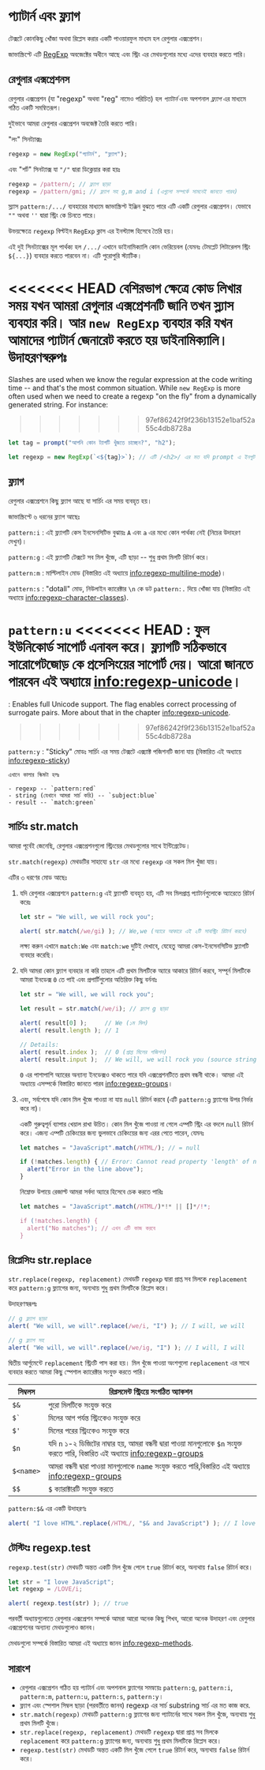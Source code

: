 # প্যাটার্ন এবং ফ্ল্যাগ

টেক্সটে কোনকিছু খোঁজা অথবা রিপ্লেস করার একটি পাওয়ারফুল মাধ্যম হল রেগুলার এক্সপ্রেশন।

জাভাস্ক্রিপ্টে এটি [RegExp](mdn:js/RegExp) অবজেক্টের অধীনে আছে এবং স্ট্রিং এর মেথডগুলোর মধ্যে এদের ব্যবহার করতে পারি।

## রেগুলার এক্সপ্রেশনস

রেগুলার এক্সপ্রেশন (যা "regexp" অথবা "reg" নামেও পরিচিত) হল *প্যাটার্ন* এবং অপশনাল *ফ্ল্যাগ* এর মাধ্যমে গঠিত একটি সমন্বিতরূপ।

দুইভাবে আমরা রেগুলার এক্সপ্রেশন অবজেক্ট তৈরি করতে পারি।

"লং" সিনট্যাক্সঃ

```js
regexp = new RegExp("প্যাটার্ন", "ফ্ল্যাগ");
```

এবং "শর্ট" সিনট্যাক্স যা `"/"` দ্বারা ডিক্লেয়ার করা হয়ঃ

```js
regexp = /pattern/; // ফ্ল্যাগ ছাড়া
regexp = /pattern/gmi; // ফ্ল্যাগ সহ g,m and i (এগুলো সম্পর্কে সামনেই জানতে পারব)
```

স্ল্যাস `pattern:/.../` ব্যবহারের মাধ্যমে জাভাস্ক্রিপ্ট ইঞ্জিন বুঝতে পারে এটি একটি রেগুলার এক্সপ্রেশন। যেভাবে `""` অথবা `''` দ্বারা স্ট্রিং কে চিনতে পারে।

উভয়ক্ষেত্রে `regexp` বিল্টইন `RegExp` ক্লাস এর ইনস্ট্যান্স হিসেবে তৈরি হয়।

এই দুই সিনট্যাক্সের মূল পার্থক্য হল `/.../` এখানে ডাইনামিক্যালি কোন ভেরিয়েবল (যেমনঃ টেমপ্লেট লিটারেলস স্ট্রিং `${...}`) ব্যবহার করতে পারবেন না। এটি পুরোপুরি স্ট্যাটিক।

<<<<<<< HEAD
বেশিরভাগ ক্ষেত্রে কোড লিখার সময় যখন আমরা রেগুলার এক্সপ্রেশনটি জানি তখন স্ল্যাস ব্যবহার করি। আর `new RegExp` ব্যবহার করি যখন আমাদের প্যাটার্ন জেনারেট করতে হয় ডাইনামিক্যালি। উদাহরণস্বরুপঃ
=======
Slashes are used when we know the regular expression at the code writing time -- and that's the most common situation. While `new RegExp` is more often used when we need to create a regexp "on the fly" from a dynamically generated string. For instance:
>>>>>>> 97ef86242f9f236b13152e1baf52a55c4db8728a

```js
let tag = prompt("আপনি কোন ট্যাগটি খুঁজতে চাচ্ছেন?", "h2");

let regexp = new RegExp(`<${tag}>`); // এটি /<h2>/ এর মত যদি prompt এ ইনপুট h2 দেয় 
```

## ফ্ল্যাগ

রেগুলার এক্সপ্রেশনে কিছু ফ্ল্যাগ আছে যা সার্চিং এর সময় ব্যবহৃত হয়।

জাভাস্ক্রিপ্টে ৬ ধরনের ফ্ল্যাগ আছেঃ

`pattern:i`
: এই ফ্ল্যাগটি কেস ইনসেনসিটিভ বুঝায়ঃ `A` এবং `a` এর মধ্যে কোন পার্থক্য নেই (নিচের উদাহরণ দেখুন)।

`pattern:g`
: এই ফ্ল্যাগটি টেক্সটে সব মিল খুঁজে, এটি ছাড়া -- শুধু প্রথম মিলটি রিটার্ন করে।

`pattern:m`
: মাল্টিলাইন মোড (বিস্তারিত এই অধ্যায়ে <info:regexp-multiline-mode>)।

`pattern:s`
: "dotall" মোড, নিউলাইন ক্যারেক্টার `\n` কে ডট `pattern:.` দিয়ে খোঁজা যায় (বিস্তারিত এই অধ্যায়ে <info:regexp-character-classes>).

`pattern:u`
<<<<<<< HEAD
: ফুল ইউনিকোর্ড সাপোর্ট এনাবল করে। ফ্ল্যাগটি সঠিকভাবে সারোগেটজোড় কে প্রসেসিংয়ের সাপোর্ট দেয়। আরো জানতে পারবেন এই অধ্যায়ে <info:regexp-unicode>।
=======
: Enables full Unicode support. The flag enables correct processing of surrogate pairs. More about that in the chapter <info:regexp-unicode>.
>>>>>>> 97ef86242f9f236b13152e1baf52a55c4db8728a

`pattern:y`
: "Sticky" মোডঃ সার্চিং এর সময় টেক্সটে এক্স্যাক্ট পজিশনটি জানা যায় (বিস্তারিত এই অধ্যায়ে <info:regexp-sticky>)

```smart header="কালারস"
এখানে কালার স্কিমটা হলঃ

- regexp -- `pattern:red`
- string (যেখানে আমরা সার্চ করি) -- `subject:blue`
- result -- `match:green`
```

## সার্চিংঃ str.match

আমরা পূর্বেই জেনেছি, রেগুলার এক্সপ্রেশনগুলো স্ট্রিংয়ের মেথডগুলোর সাথে ইন্টিগ্রেটেড।

`str.match(regexp)` মেথডটির সাহায্যে `str` এর মধ্যে `regexp` এর সকল মিল খুঁজা যায়।

এটির ৩ ধরণের মোড আছেঃ

1. যদি রেগুলার এক্সপ্রেশনে `pattern:g` এই ফ্ল্যাগটি ব্যবহৃত হয়, এটি সব মিলপ্রাপ্ত প্যাটার্নগুলোকে অ্যারেতে রিটার্ন করেঃ
    ```js run
    let str = "We will, we will rock you";

    alert( str.match(/we/gi) ); // We,we (অ্যারে আকারে এই ২টি সাবস্ট্রিং রিটার্ন করবে)
    ```
    লক্ষ্য করুন এখানে `match:We` এবং `match:we` দুটিই দেখাবে, যেহেতু আমরা কেস-ইনসেনসিটিভ ফ্ল্যাগটি ব্যবহার করেছি।

2. যদি আমরা কোন ফ্ল্যাগ ব্যবহার না করি তাহলে এটি প্রথম মিলটিকে অ্যারে আকারে রিটার্ন করবে, সম্পূর্ন মিলটিকে আমরা ইনডেক্স `0` তে পাই এবং প্রপার্টিগুলোর অতিরিক্ত কিছু বর্ননাঃ
    ```js run
    let str = "We will, we will rock you";

    let result = str.match(/we/i); // ফ্ল্যাগ g ছাড়া

    alert( result[0] );     // We (১ম মিল)
    alert( result.length ); // 1

    // Details:
    alert( result.index );  // 0 (প্রাপ্ত মিলের পজিশন)
    alert( result.input );  // We will, we will rock you (source string)
    ```
    `0` এর পাশাপাশি অ্যারের অন্যান্য ইনডেক্সও থাকতে পারে যদি এক্সপ্রেশনটিতে প্রথম বন্ধনী থাকে। আমরা এই অধ্যায়ে এসম্পর্কে বিস্তারিত জানতে পারব  <info:regexp-groups>।

3. এবং, সর্বশেষে যদি কোন মিল খুঁজে পাওয়া না যায় `null` রিটার্ন করবে (এটি `pattern:g` ফ্ল্যাগের উপর নির্ভর করে না)।

    একটি গুরুত্বপূর্ন ব্যাপার খেয়াল রাখা উচিত। কোন মিল খুঁজে পাওয়া না গেলে এম্পটি স্ট্রিং এর বদলে `null` রিটার্ন করে। এজন্য এম্পটি চেকিংয়ের জন্য ভুলভাবে চেকিংয়ের জন্য এরর পেতে পারেন, যেমনঃ

    ```js run
    let matches = "JavaScript".match(/HTML/); // = null

    if (!matches.length) { // Error: Cannot read property 'length' of null
      alert("Error in the line above");
    }
    ```

    নিম্নোক্ত উপায়ে রেজাল্ট আমরা সর্বদা অ্যারে হিসেবে চেক করতে পারিঃ

    ```js run
    let matches = "JavaScript".match(/HTML/)*!* || []*/!*;

    if (!matches.length) {
      alert("No matches"); // এখন এটি কাজ করবে
    }
    ```

## রিপ্লেসিংঃ str.replace

`str.replace(regexp, replacement)` মেথডটি `regexp` দ্বারা প্রাপ্ত সব মিলকে `replacement` করে `pattern:g` ফ্ল্যাগের জন্য, অন্যথায় শুধু প্রথম মিলটিকে রিপ্লেস করে। 

উদাহরণস্বরূপঃ

```js run
// g ফ্ল্যাগ ছাড়া
alert( "We will, we will".replace(/we/i, "I") ); // I will, we will

// g ফ্ল্যাগ সহ
alert( "We will, we will".replace(/we/ig, "I") ); // I will, I will
```

দ্বিতীয় আর্গুমেন্টে `replacement` স্ট্রিংটি পাস করা হয়। মিল খুঁজে পাওয়া অংশগুলো `replacement` এর সাথে ব্যবহার করতে আমরা কিছু স্পেশাল ক্যারেক্টার সংযুক্ত করতে পারি। 

| সিম্বলস | রিপ্লসমেন্ট স্ট্রিংয়ে সংগঠিত অ্যাকশন |
|--------|--------|
|`$&`|পুরো মিলটিকে সংযুক্ত করে|
|<code>$&#096;</code>|মিলের আগ পর্যন্ত স্ট্রিংকেও সংযুক্ত করে|
|`$'`|মিলের পরের স্ট্রিংকেও সংযুক্ত করে|
|`$n`|যদি `n` ১-২ ডিজিটের নাম্বার হয়, আমরা বন্ধনী দ্বারা পাওয়া মানগুলোকে `$n` সংযুক্ত করতে পারি, বিস্তারিত এই অধ্যায়ে <info:regexp-groups>|
|`$<name>`|আমরা বন্ধনী দ্বারা পাওয়া মানগুলোকে `name` সংযুক্ত করতে পারি,বিস্তারিত এই অধ্যায়ে <info:regexp-groups>|
|`$$`|`$` ক্যারাক্টারটি সংযুক্ত করতে|

`pattern:$&` এর একটি উদাহরণঃ

```js run
alert( "I love HTML".replace(/HTML/, "$& and JavaScript") ); // I love HTML and JavaScript
```

## টেস্টিংঃ regexp.test

`regexp.test(str)` মেথডটি অন্তত একটি মিল খুঁজে পেলে `true` রিটার্ন করে, অন্যথায় `false` রিটার্ন করে।

```js run
let str = "I love JavaScript";
let regexp = /LOVE/i;

alert( regexp.test(str) ); // true
```

পরবর্তী অধ্যায়গুলোতে রেগুলার এক্সপ্রেশন সম্পর্কে আমরা আরো অনেক কিছু শিখব, আরো অনেক উদাহরণ এবং রেগুলার এক্সপ্রেশনের অন্যান্য মেথডগুলোও জানব।

মেথডগুলো সম্পর্কে বিস্তারিত আমরা এই অধ্যায়ে জানব <info:regexp-methods>.

## সারাংশ

- রেগুলার এক্সপ্রেশন গঠিত হয় প্যাটার্ন এবং অপশনাল ফ্ল্যাগের সমন্বয়েঃ `pattern:g`, `pattern:i`, `pattern:m`, `pattern:u`, `pattern:s`, `pattern:y`।
- ফ্ল্যাগ এবং স্পেশাল সিম্বল ছাড়া (পরবর্তীতে জানব) regexp এর সার্চ substring সার্চ এর মত কাজ করে.
- `str.match(regexp)` মেথডটি `pattern:g` ফ্ল্যাগের জন্য প্যাটার্নের সাথে সকল মিল খুঁজে, অন্যথায় শুধু প্রথম মিলটি খুঁজে। 
- `str.replace(regexp, replacement)` মেথডটি `regexp` দ্বারা প্রাপ্ত সব মিলকে `replacement` করে `pattern:g` ফ্ল্যাগের জন্য, অন্যথায় শুধু প্রথম মিলটিকে রিপ্লেস করে। 
- `regexp.test(str)` মেথডটি অন্তত একটি মিল খুঁজে পেলে `true` রিটার্ন করে, অন্যথায় `false` রিটার্ন করে।
